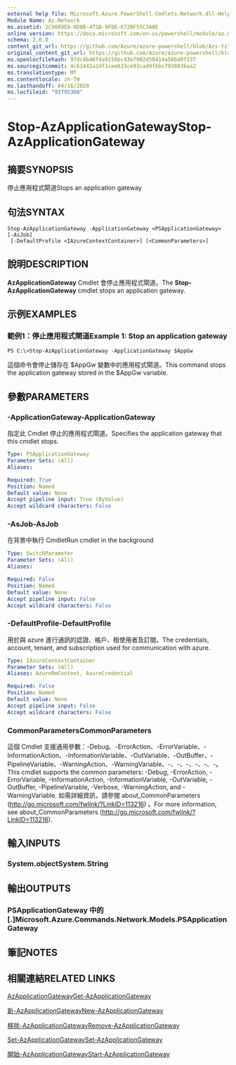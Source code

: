 ```yaml
---
external help file: Microsoft.Azure.PowerShell.Cmdlets.Network.dll-Help.xml
Module Name: Az.Network
ms.assetid: 2C9609E8-0D8B-471B-9F0E-672BF55C3A0E
online version: https://docs.microsoft.com/en-us/powershell/module/az.network/stop-azapplicationgateway
schema: 2.0.0
content_git_url: https://github.com/Azure/azure-powershell/blob/Azs-tzl/src/Network/Network/help/Stop-AzApplicationGateway.md
original_content_git_url: https://github.com/Azure/azure-powershell/blob/Azs-tzl/src/Network/Network/help/Stop-AzApplicationGateway.md
ms.openlocfilehash: 97dc4b46f4a9156bc43e7902d50414a586d0f337
ms.sourcegitcommit: 4c61442a2df1cee633ce93cad9f6bc793803baa2
ms.translationtype: MT
ms.contentlocale: zh-TW
ms.lasthandoff: 04/16/2020
ms.locfileid: "93795368"
---
```

# <span data-ttu-id="c873e-101">Stop-AzApplicationGateway</span><span class="sxs-lookup"><span data-stu-id="c873e-101">Stop-AzApplicationGateway</span></span>

## <span data-ttu-id="c873e-102">摘要</span><span class="sxs-lookup"><span data-stu-id="c873e-102">SYNOPSIS</span></span>
<span data-ttu-id="c873e-103">停止應用程式閘道</span><span class="sxs-lookup"><span data-stu-id="c873e-103">Stops an application gateway</span></span>

## <span data-ttu-id="c873e-104">句法</span><span class="sxs-lookup"><span data-stu-id="c873e-104">SYNTAX</span></span>

```
Stop-AzApplicationGateway -ApplicationGateway <PSApplicationGateway> [-AsJob]
 [-DefaultProfile <IAzureContextContainer>] [<CommonParameters>]
```

## <span data-ttu-id="c873e-105">說明</span><span class="sxs-lookup"><span data-stu-id="c873e-105">DESCRIPTION</span></span>
<span data-ttu-id="c873e-106">**AzApplicationGateway** Cmdlet 會停止應用程式閘道。</span><span class="sxs-lookup"><span data-stu-id="c873e-106">The **Stop-AzApplicationGateway** cmdlet stops an application gateway.</span></span>

## <span data-ttu-id="c873e-107">示例</span><span class="sxs-lookup"><span data-stu-id="c873e-107">EXAMPLES</span></span>

### <span data-ttu-id="c873e-108">範例1：停止應用程式閘道</span><span class="sxs-lookup"><span data-stu-id="c873e-108">Example 1: Stop an application gateway</span></span>
```
PS C:\>Stop-AzApplicationGateway -ApplicationGateway $AppGw
```

<span data-ttu-id="c873e-109">這個命令會停止儲存在 $AppGw 變數中的應用程式閘道。</span><span class="sxs-lookup"><span data-stu-id="c873e-109">This command stops the application gateway stored in the $AppGw variable.</span></span>

## <span data-ttu-id="c873e-110">參數</span><span class="sxs-lookup"><span data-stu-id="c873e-110">PARAMETERS</span></span>

### <span data-ttu-id="c873e-111">-ApplicationGateway</span><span class="sxs-lookup"><span data-stu-id="c873e-111">-ApplicationGateway</span></span>
<span data-ttu-id="c873e-112">指定此 Cmdlet 停止的應用程式閘道。</span><span class="sxs-lookup"><span data-stu-id="c873e-112">Specifies the application gateway that this cmdlet stops.</span></span>

```yaml
Type: PSApplicationGateway
Parameter Sets: (All)
Aliases: 

Required: True
Position: Named
Default value: None
Accept pipeline input: True (ByValue)
Accept wildcard characters: False
```

### <span data-ttu-id="c873e-113">-AsJob</span><span class="sxs-lookup"><span data-stu-id="c873e-113">-AsJob</span></span>
<span data-ttu-id="c873e-114">在背景中執行 Cmdlet</span><span class="sxs-lookup"><span data-stu-id="c873e-114">Run cmdlet in the background</span></span>

```yaml
Type: SwitchParameter
Parameter Sets: (All)
Aliases: 

Required: False
Position: Named
Default value: None
Accept pipeline input: False
Accept wildcard characters: False
```

### <span data-ttu-id="c873e-115">-DefaultProfile</span><span class="sxs-lookup"><span data-stu-id="c873e-115">-DefaultProfile</span></span>
<span data-ttu-id="c873e-116">用於與 azure 進行通訊的認證、帳戶、租使用者及訂閱。</span><span class="sxs-lookup"><span data-stu-id="c873e-116">The credentials, account, tenant, and subscription used for communication with azure.</span></span>

```yaml
Type: IAzureContextContainer
Parameter Sets: (All)
Aliases: AzureRmContext, AzureCredential

Required: False
Position: Named
Default value: None
Accept pipeline input: False
Accept wildcard characters: False
```

### <span data-ttu-id="c873e-117">CommonParameters</span><span class="sxs-lookup"><span data-stu-id="c873e-117">CommonParameters</span></span>
<span data-ttu-id="c873e-118">這個 Cmdlet 支援通用參數：-Debug、-ErrorAction、-ErrorVariable、-InformationAction、-InformationVariable、-OutVariable、-OutBuffer、-PipelineVariable、-WarningAction、-WarningVariable、-、-、-、-、-、-。</span><span class="sxs-lookup"><span data-stu-id="c873e-118">This cmdlet supports the common parameters: -Debug, -ErrorAction, -ErrorVariable, -InformationAction, -InformationVariable, -OutVariable, -OutBuffer, -PipelineVariable, -Verbose, -WarningAction, and -WarningVariable.</span></span> <span data-ttu-id="c873e-119">如需詳細資訊，請參閱 about_CommonParameters (http://go.microsoft.com/fwlink/?LinkID=113216) 。</span><span class="sxs-lookup"><span data-stu-id="c873e-119">For more information, see about_CommonParameters (http://go.microsoft.com/fwlink/?LinkID=113216).</span></span>

## <span data-ttu-id="c873e-120">輸入</span><span class="sxs-lookup"><span data-stu-id="c873e-120">INPUTS</span></span>

### <span data-ttu-id="c873e-121">System.object</span><span class="sxs-lookup"><span data-stu-id="c873e-121">System.String</span></span>

## <span data-ttu-id="c873e-122">輸出</span><span class="sxs-lookup"><span data-stu-id="c873e-122">OUTPUTS</span></span>

### <span data-ttu-id="c873e-123">PSApplicationGateway 中的 [.]</span><span class="sxs-lookup"><span data-stu-id="c873e-123">Microsoft.Azure.Commands.Network.Models.PSApplicationGateway</span></span>

## <span data-ttu-id="c873e-124">筆記</span><span class="sxs-lookup"><span data-stu-id="c873e-124">NOTES</span></span>

## <span data-ttu-id="c873e-125">相關連結</span><span class="sxs-lookup"><span data-stu-id="c873e-125">RELATED LINKS</span></span>

[<span data-ttu-id="c873e-126">AzApplicationGateway</span><span class="sxs-lookup"><span data-stu-id="c873e-126">Get-AzApplicationGateway</span></span>](./Get-AzApplicationGateway.md)

[<span data-ttu-id="c873e-127">新-AzApplicationGateway</span><span class="sxs-lookup"><span data-stu-id="c873e-127">New-AzApplicationGateway</span></span>](./New-AzApplicationGateway.md)

[<span data-ttu-id="c873e-128">移除-AzApplicationGateway</span><span class="sxs-lookup"><span data-stu-id="c873e-128">Remove-AzApplicationGateway</span></span>](./Remove-AzApplicationGateway.md)

[<span data-ttu-id="c873e-129">Set-AzApplicationGateway</span><span class="sxs-lookup"><span data-stu-id="c873e-129">Set-AzApplicationGateway</span></span>](./Set-AzApplicationGateway.md)

[<span data-ttu-id="c873e-130">開始-AzApplicationGateway</span><span class="sxs-lookup"><span data-stu-id="c873e-130">Start-AzApplicationGateway</span></span>](./Start-AzApplicationGateway.md)


